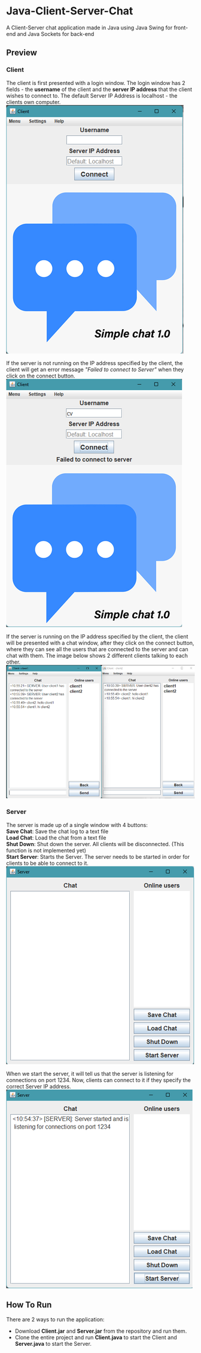 # Java-Client-Server-Chat
A Client-Server chat application made in Java using Java Swing for front-end and Java Sockets for back-end

## Preview

### Client
The client is first presented with a login window. The login window has 2 fields - the **username** of the client and the **server IP address** that the client wishes to connect to. The default Server IP Address is localhost - the clients own computer.
![client window](client_login.png) 

If the server is not running on the IP address specified by the client, the client will get an error message *"Failed to connect to Server"* when they click on the connect button.   
![client window](failed_to_connect_to_server.png)

If the server is running on the IP address specified by the client, the client will be presented with a chat window, after they click on the connect button, where they can see all the users that are connected to the server and can chat with them. The image below shows 2 different clients talking to each other.
![client window](client_chat.png)

### Server
The server is made up of a single window with 4 buttons:  
**Save Chat**: Save the chat log to a text file   
**Load Chat**: Load the chat from a text file   
**Shut Down**: Shut down the server. All clients will be disconnected. (This function is not implemented yet)   
**Start Server**: Starts the Server. The server needs to be started in order for clients to be able to connect to it.   
<img src="Server.png">

When we start the server, it will tell us that the server is listening for connections on port 1234. Now, clients can connect to it if they specify the correct Server IP address.  
<img src="server_started.png">

## How To Run
There are 2 ways to run the application:
- Download **Client.jar** and **Server.jar** from the repository and run them.
- Clone the entire project and run **Client.java** to start the Client and **Server.java** to start the Server.

